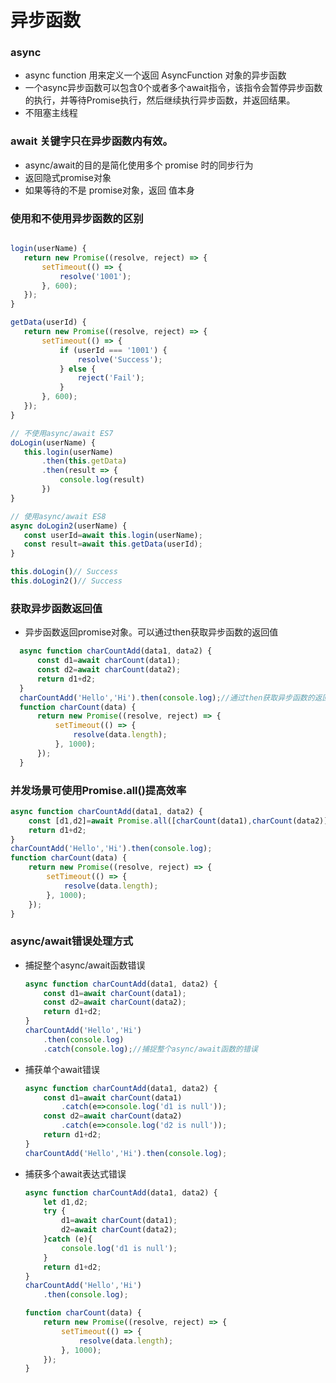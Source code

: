 # 异步函数
### async
 - async function 用来定义一个返回 AsyncFunction 对象的异步函数
 - 一个async异步函数可以包含0个或者多个await指令，该指令会暂停异步函数的执行，并等待Promise执行，然后继续执行异步函数，并返回结果。
 - 不阻塞主线程
 
 ### await 关键字只在异步函数内有效。
 - async/await的目的是简化使用多个 promise 时的同步行为
 - 返回隐式promise对象
 - 如果等待的不是 promise对象，返回 值本身

 ### 使用和不使用异步函数的区别
 ```javascript
 
login(userName) {
    return new Promise((resolve, reject) => {
        setTimeout(() => {
            resolve('1001');
        }, 600);
    });
}
 
getData(userId) {
    return new Promise((resolve, reject) => {
        setTimeout(() => {
            if (userId === '1001') {
                resolve('Success');
            } else {
                reject('Fail');
            }
        }, 600);
    });
}
 
// 不使用async/await ES7
doLogin(userName) {
    this.login(userName)
        .then(this.getData)
        .then(result => {
            console.log(result)
        })
}
 
// 使用async/await ES8
async doLogin2(userName) {
    const userId=await this.login(userName);
    const result=await this.getData(userId);
}
 
this.doLogin()// Success
this.doLogin2()// Success

 ```

### 获取异步函数返回值
  - 异步函数返回promise对象。可以通过then获取异步函数的返回值
  ```javascript
	async function charCountAdd(data1, data2) {
		const d1=await charCount(data1);
		const d2=await charCount(data2);
		return d1+d2;
	}
	charCountAdd('Hello','Hi').then(console.log);//通过then获取异步函数的返回值。
	function charCount(data) {
		return new Promise((resolve, reject) => {
			setTimeout(() => {
				resolve(data.length);
			}, 1000);
		});
	}
  ```
### 并发场景可使用Promise.all()提高效率

```javascript
async function charCountAdd(data1, data2) {
    const [d1,d2]=await Promise.all([charCount(data1),charCount(data2)]);
    return d1+d2;
}
charCountAdd('Hello','Hi').then(console.log);
function charCount(data) {
    return new Promise((resolve, reject) => {
        setTimeout(() => {
            resolve(data.length);
        }, 1000);
    });
}
```
### async/await错误处理方式
 - 捕捉整个async/await函数错误
	```javascript
	async function charCountAdd(data1, data2) {
		const d1=await charCount(data1);
		const d2=await charCount(data2);
		return d1+d2;
	}
	charCountAdd('Hello','Hi')
		.then(console.log)
		.catch(console.log);//捕捉整个async/await函数的错误
	```
  - 捕获单个await错误
	```javascript
	async function charCountAdd(data1, data2) {
		const d1=await charCount(data1)
			.catch(e=>console.log('d1 is null'));
		const d2=await charCount(data2)
			.catch(e=>console.log('d2 is null'));
		return d1+d2;
	}
	charCountAdd('Hello','Hi').then(console.log);
	```
  - 捕获多个await表达式错误
	```javascript	
	async function charCountAdd(data1, data2) {
		let d1,d2;
		try {
			d1=await charCount(data1);
			d2=await charCount(data2);
		}catch (e){
			console.log('d1 is null');
		}
		return d1+d2;
	}
	charCountAdd('Hello','Hi')
		.then(console.log);
	
	function charCount(data) {
		return new Promise((resolve, reject) => {
			setTimeout(() => {
				resolve(data.length);
			}, 1000);
		});
	}
	```

